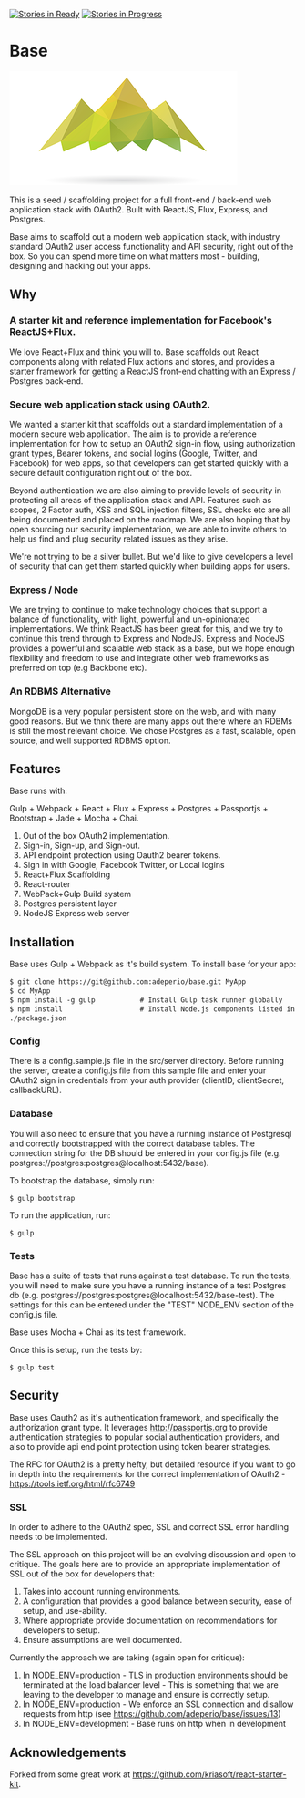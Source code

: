 [![Stories in Ready](https://badge.waffle.io/adeperio/base.png?label=ready&title=Ready)](https://waffle.io/adeperio/base) [![Stories in Progress](https://badge.waffle.io/adeperio/base.svg?label=in%20progress&title=In%20Progress)](http://waffle.io/adeperio/base)

# Base
![Alt text](/logo.png?raw=true "Base")

This is a seed / scaffolding project for a full front-end / back-end web application stack with OAuth2. Built with ReactJS, Flux, Express, and Postgres.

Base aims to scaffold out a modern web application stack, with industry standard OAuth2 user access functionality and API security, right out of the box. So you can spend more time on what matters most - building, designing and hacking out your apps.

## Why

### A starter kit and reference implementation for Facebook's ReactJS+Flux.
We love React+Flux and think you will to. Base scaffolds out React components along with related Flux actions and stores, and provides a starter framework for getting a ReactJS front-end chatting with an Express / Postgres back-end.

### Secure web application stack using OAuth2.
We wanted a starter kit that scaffolds out a standard implementation of a modern secure web application. The aim is to provide a reference implementation for how to setup an OAuth2 sign-in flow, using authorization grant types, Bearer tokens, and social logins (Google, Twitter, and Facebook) for web apps, so that developers can get started quickly with a secure default configuration right out of the box.

Beyond authentication we are also aiming to provide levels of security in protecting all areas of the application stack and API. Features such as scopes, 2 Factor auth, XSS and SQL injection filters, SSL checks etc are all being documented and placed on the roadmap. We are also hoping that by open sourcing our security implementation, we are able to invite others to help us find and plug security related issues as they arise.

We're not trying to be a silver bullet. But we'd like to give developers a level of security that can get them started quickly when building apps for users.

### Express / Node
We are trying to continue to make technology choices that support a balance of functionality, with light, powerful and un-opinionated implementations. We think ReactJS has been great for this, and we try to continue this trend through to Express and NodeJS. Express and NodeJS provides a powerful and scalable web stack as a base, but we hope enough flexibility and freedom to use and integrate other web frameworks as preferred on top (e.g Backbone etc).

### An RDBMS Alternative
MongoDB is a very popular persistent store on the web, and with many good reasons. But we thnk there are many apps out there where an RDBMs is still the most relevant choice. We chose Postgres as a fast, scalable, open source, and well supported RDBMS option.

## Features

Base runs with:

Gulp + Webpack + React + Flux + Express + Postgres + Passportjs + Bootstrap + Jade + Mocha + Chai.

1. Out of the box OAuth2 implementation.
2. Sign-in, Sign-up, and Sign-out.
3. API endpoint protection using Oauth2 bearer tokens.
4. Sign in with Google, Facebook Twitter, or Local logins
5. React+Flux Scaffolding
6. React-router
7. WebPack+Gulp Build system
8. Postgres persistent layer
9. NodeJS Express web server  

## Installation

Base uses Gulp + Webpack as it's build system. To install base for your app:

```shell
$ git clone https://git@github.com:adeperio/base.git MyApp
$ cd MyApp
$ npm install -g gulp           # Install Gulp task runner globally
$ npm install                   # Install Node.js components listed in ./package.json
```

### Config

There is a config.sample.js file in the src/server directory. Before running the server, create a config.js file from this sample file and enter your OAuth2 sign in credentials from your auth provider (clientID, clientSecret, callbackURL).

### Database

You will also need to ensure that you have a running instance of Postgresql and correctly bootstrapped with the correct database tables. The connection string for the DB should be entered in your config.js file (e.g. postgres://postgres:postgres@localhost:5432/base).

To bootstrap the database, simply run:

```shell
$ gulp bootstrap
```

To run the application, run:

```shell
$ gulp
```

### Tests

Base has a suite of tests that runs against a test database. To run the tests, you will need to make sure you have a running instance of a test Postgres db (e.g. postgres://postgres:postgres@localhost:5432/base-test). The settings for this can be entered under the "TEST" NODE_ENV section of the config.js file.

Base uses Mocha + Chai as its test framework.

Once this is setup, run the tests by:

```shell
$ gulp test
```

## Security

Base uses Oauth2 as it's authentication framework, and specifically the authorization grant type. It leverages http://passportjs.org to provide authentication strategies to popular social authentication providers, and also to provide api end point protection using token bearer strategies.

The RFC for OAuth2 is a pretty hefty, but detailed resource if you want to go in depth into the requirements for the correct implementation of OAuth2 - https://tools.ietf.org/html/rfc6749

### SSL
In order to adhere to the OAuth2 spec, SSL and correct SSL error handling needs to be implemented.

The SSL approach on this project will be an evolving discussion and open to critique. The goals here are to provide an appropriate implementation of SSL out of the box for developers that:

1. Takes into account running environments.
2. A configuration that provides a good balance between security, ease of setup, and use-ability.
3. Where appropriate provide documentation on recommendations for developers to setup.
4. Ensure assumptions are well documented.

Currently the approach we are taking (again open for critique):

1. In NODE_ENV=production - TLS in production environments should be terminated at the load balancer level - This is something that we are leaving to the developer to manage and ensure is correctly setup.
2. In NODE_ENV=production - We enforce an SSL connection and disallow requests from http (see https://github.com/adeperio/base/issues/13)
3. In NODE_ENV=development - Base runs on http when in development

## Acknowledgements

Forked from some great work at https://github.com/kriasoft/react-starter-kit.
